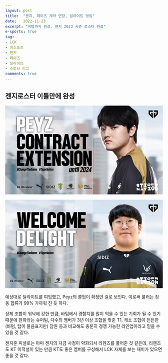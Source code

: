 ```yaml
---
layout: post
title:  "젠지, 페이즈 계약 연장, 딜라이트 영입"
date:   2022-11-23
excerpt: "바텀까지 완성. 젠지 2023 시즌 로스터 완료"
e-sports: true
tag:
- LCK
- 이스포츠
- 젠지
- 페이즈
- 딜라이트
- 스토브 리그
comments: true
---
```


## 젠지로스터 이틀만에 완성

![Peyz](../img/2022/lck/peyz.jpg)

![Delight](../img/2022/lck/delight.jpg)

예상대로 딜라이트를 여입했고, Peyz의 콜업이 확정인 걸로 보인다.
이로써 룰러는 징동 합류가 99% 가까워 진 듯 하다.

상체 조합이 워낙에 강한 만큼, 바텀에서 경험치를 많이 먹을 수 있는 기회가 될 수 있기 때문에 한화라는 슈퍼팀, 다수의 멤버가 3년 이상 조합을 맞춘 T1, 캐쇼 조합이 든든한 (바텀, 탑이 물음표지만) 담원 등과 비교해도 충분히 경쟁 가능한 라인업이라고 믿을 수 있을 것 같다.

젠지훈 피셜로는 아마 젠지의 자금 사정이 악화되서 리헨즈를 풀어준 것 같은데, 리헨즈도 KT 이적설이 있는 만큼 KT도 좋은 멤버를 구성해서 LCK 자체를 보는 재미가 있으면 좋을 것 같다.